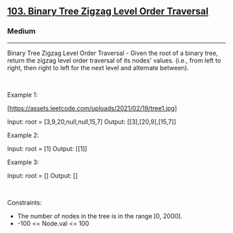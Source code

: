 <h2><a href="https://leetcode.com/problems/binary-tree-zigzag-level-order-traversal/">103. Binary Tree Zigzag Level Order Traversal</a></h2><h3>Medium</h3><hr>Binary Tree Zigzag Level Order Traversal - Given the root of a binary tree, return the zigzag level order traversal of its nodes' values. (i.e., from left to right, then right to left for the next level and alternate between).

 

Example 1:

[https://assets.leetcode.com/uploads/2021/02/19/tree1.jpg]


Input: root = [3,9,20,null,null,15,7]
Output: [[3],[20,9],[15,7]]


Example 2:


Input: root = [1]
Output: [[1]]


Example 3:


Input: root = []
Output: []


 

Constraints:

 * The number of nodes in the tree is in the range [0, 2000].
 * -100 <= Node.val <= 100